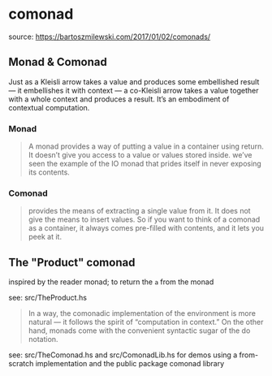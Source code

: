 # comonad

source: <https://bartoszmilewski.com/2017/01/02/comonads/>

## Monad & Comonad

Just as a Kleisli arrow takes a value and produces some embellished result — it embellishes it with context — a co-Kleisli arrow takes a value together with a whole context and produces a result. It’s an embodiment of contextual computation.

### Monad

> A monad provides a way of putting a value in a container using
> return. It doesn’t give you access to a value or values stored inside.
> we’ve seen the example of the IO monad that prides itself in never exposing its contents.

### Comonad

> provides the means of extracting a single value from it. It does
> not give the means to insert values. So if you want to think of a
> comonad as a container, it always comes pre-filled with contents,
> and it lets you peek at it.

## The "Product" comonad

inspired by the reader monad; to return the `a` from the monad

see: src/TheProduct.hs

> In a way, the comonadic implementation of the environment is more
> natural — it follows the spirit of “computation in context.” On the
> other hand, monads come with the convenient syntactic sugar of the do notation.

see: src/TheComonad.hs and src/ComonadLib.hs for demos using a from-scratch
implementation and the public package comonad library
